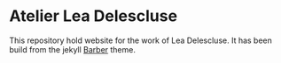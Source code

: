 # Atelier Lea Delescluse 
This repository hold website for the work of Lea Delescluse. It has been build from the jekyll [Barber](https://github.com/samesies/barber-jekyll) theme.
